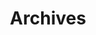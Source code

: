 ---
title: Archives
permalink: "/archives/"
position: 4
layout: list
collection: archives
primary_image: "/uploads/DailyRecordClipping.jpg"
order: 3
---